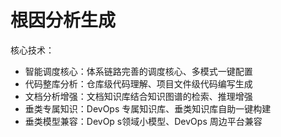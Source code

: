 # 根因分析生成


核心技术：

- 智能调度核心：体系链路完善的调度核心、多模式一键配置
- 代码整库分析：仓库级代码理解、项目文件级代码编写生成
- 文档分析增强：文档知识库结合知识图谱的检索、推理增强
- 垂类专属知识：DevOps 专属知识库、垂类知识库自助一键构建
- 垂类模型兼容：DevOp s领域小模型、DevOps 周边平台兼容


